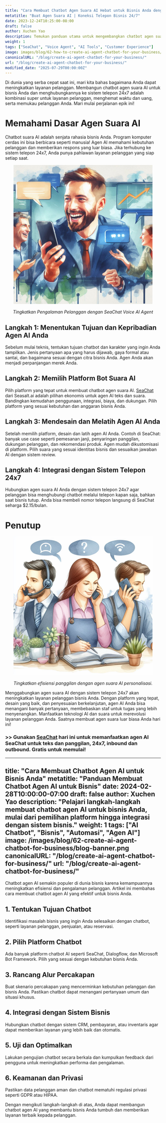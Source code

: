 ```yaml
---
title: "Cara Membuat Chatbot Agen Suara AI Hebat untuk Bisnis Anda dengan Koneksi Telepon 24/7"
metatitle: "Buat Agen Suara AI | Koneksi Telepon Bisnis 24/7"
date: 2023-12-24T10:25:00-08:00
draft: false
author: Xuchen Yao
description: Temukan panduan utama untuk mengembangkan chatbot agen suara AI untuk bisnis Anda, dan hubungkan ke sistem telepon 24x7 untuk layanan pelanggan yang luar biasa.
weight: 1
tags: ["SeaChat", "Voice Agent", "AI Tools", "Customer Experience"]
image: images/blog/62-how-to-create-ai-agent-chatbot-for-your-business/62-how-to-create-ai-agent-chatbot-for-your-business.png
canonicalURL: "/blog/create-ai-agent-chatbot-for-your-business/"
url: "/blog/create-ai-agent-chatbot-for-your-business/"
modified_date: "2025-07-29T00:00:00Z"
---
```


Di dunia yang serba cepat saat ini, mari kita bahas bagaimana Anda dapat meningkatkan layanan pelanggan. Membangun chatbot agen suara AI untuk bisnis Anda dan menghubungkannya ke sistem telepon 24x7 adalah kombinasi super untuk layanan pelanggan, menghemat waktu dan uang, serta memukau pelanggan Anda. Mari mulai perjalanan epik ini!

# Memahami Dasar Agen Suara AI

Chatbot suara AI adalah senjata rahasia bisnis Anda. Program komputer cerdas ini bisa berbicara seperti manusia! Agen AI memahami kebutuhan pelanggan dan memberikan respons yang luar biasa. Jika terhubung ke sistem telepon 24x7, Anda punya pahlawan layanan pelanggan yang siap setiap saat.

<center>
<img height="450px" src="/images/blog/50x-all-seachat-agents/stay-connected-using-seachat-agents.jpeg" alt="Tingkatkan Pengalaman Pelanggan dengan SeaChat Voice AI Agent"/>

*Tingkatkan Pengalaman Pelanggan dengan SeaChat Voice AI Agent*
</center>

## Langkah 1: Menentukan Tujuan dan Kepribadian Agen AI Anda

Sebelum mulai teknis, tentukan tujuan chatbot dan karakter yang ingin Anda tampilkan. Jenis pertanyaan apa yang harus dijawab, gaya formal atau santai, dan bagaimana sesuai dengan citra bisnis Anda. Agen Anda akan menjadi perpanjangan merek Anda.

## Langkah 2: Memilih Platform Bot Suara AI

Pilih platform yang tepat untuk membuat chatbot agen suara AI. [SeaChat](https://chat.seasalt.ai/?utm_source=blog) dari Seasalt.ai adalah pilihan ekonomis untuk agen AI teks dan suara. Bandingkan kemudahan penggunaan, integrasi, biaya, dan dukungan. Pilih platform yang sesuai kebutuhan dan anggaran bisnis Anda.

## Langkah 3: Mendesain dan Melatih Agen AI Anda

Setelah memilih platform, desain dan latih agen AI Anda. Contoh di SeaChat: banyak use case seperti pemesanan janji, penyaringan panggilan, dukungan pelanggan, dan rekomendasi produk. Agen mudah dikustomisasi di platform. Pilih suara yang sesuai identitas bisnis dan sesuaikan jawaban AI dengan sistem review.

## Langkah 4: Integrasi dengan Sistem Telepon 24x7

Hubungkan agen suara AI Anda dengan sistem telepon 24x7 agar pelanggan bisa menghubungi chatbot melalui telepon kapan saja, bahkan saat bisnis tutup. Anda bisa membeli nomor telepon langsung di SeaChat seharga $2.15/bulan.

# Penutup

<center>
<img height="450px" src="/images/blog/50x-all-seachat-agents/transfer-to-and-from-ai-agent.jpeg" alt="Tingkatkan efisiensi panggilan dengan agen suara AI personalisasi."/>

*Tingkatkan efisiensi panggilan dengan agen suara AI personalisasi.*
</center>

Menggabungkan agen suara AI dengan sistem telepon 24x7 akan meningkatkan layanan pelanggan bisnis Anda. Dengan platform yang tepat, desain yang baik, dan penyesuaian berkelanjutan, agen AI Anda bisa menangani banyak pertanyaan, membebaskan staf untuk tugas yang lebih menyenangkan. Manfaatkan teknologi AI dan suara untuk merevolusi layanan pelanggan Anda. Saatnya membuat agen suara luar biasa Anda hari ini!

### >> Gunakan [SeaChat](https://chat.seasalt.ai/?utm_source=blog) hari ini untuk memanfaatkan agen AI SeaChat untuk teks dan panggilan, 24x7, inbound dan outbound. Gratis untuk memulai!
---
title: "Cara Membuat Chatbot Agen AI untuk Bisnis Anda"
metatitle: "Panduan Membuat Chatbot Agen AI untuk Bisnis"
date: 2024-02-28T10:00:00-07:00
draft: false
author: Xuchen Yao
description: "Pelajari langkah-langkah membuat chatbot agen AI untuk bisnis Anda, mulai dari pemilihan platform hingga integrasi dengan sistem bisnis."
weight: 1
tags: ["AI Chatbot", "Bisnis", "Automasi", "Agen AI"]
image: /images/blog/62-create-ai-agent-chatbot-for-business/blog-banner.png
canonicalURL: "/blog/create-ai-agent-chatbot-for-business/"
url: "/blog/create-ai-agent-chatbot-for-business/"
---

Chatbot agen AI semakin populer di dunia bisnis karena kemampuannya meningkatkan efisiensi dan pengalaman pelanggan. Artikel ini membahas cara membuat chatbot agen AI yang efektif untuk bisnis Anda.

## 1. Tentukan Tujuan Chatbot
Identifikasi masalah bisnis yang ingin Anda selesaikan dengan chatbot, seperti layanan pelanggan, penjualan, atau reservasi.

## 2. Pilih Platform Chatbot
Ada banyak platform chatbot AI seperti SeaChat, Dialogflow, dan Microsoft Bot Framework. Pilih yang sesuai dengan kebutuhan bisnis Anda.

## 3. Rancang Alur Percakapan
Buat skenario percakapan yang mencerminkan kebutuhan pelanggan dan bisnis Anda. Pastikan chatbot dapat menangani pertanyaan umum dan situasi khusus.

## 4. Integrasi dengan Sistem Bisnis
Hubungkan chatbot dengan sistem CRM, pembayaran, atau inventaris agar dapat memberikan layanan yang lebih baik dan otomatis.

## 5. Uji dan Optimalkan
Lakukan pengujian chatbot secara berkala dan kumpulkan feedback dari pengguna untuk meningkatkan performa dan pengalaman.

## 6. Keamanan dan Privasi
Pastikan data pelanggan aman dan chatbot mematuhi regulasi privasi seperti GDPR atau HIPAA.

Dengan mengikuti langkah-langkah di atas, Anda dapat membangun chatbot agen AI yang membantu bisnis Anda tumbuh dan memberikan layanan terbaik kepada pelanggan.
